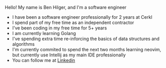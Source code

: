Hello! My name is Ben Hilger, and I'm a software engineer

* I have been a software engineer professionally for 2 years at Cerkl
* I spend part of my free time as an independent contractor
* I've been coding in my free time for 5+ years
* I am currently learning Golang
* I've spending extra time re-inforcing the basics of data structures and algorithms
* I'm currently commited to spend the next two months learning neovim, but currently use Intellij as my main IDE professionally
* You can follow me at [Linkedin](https://www.linkedin.com/in/benjaminhilger/)
